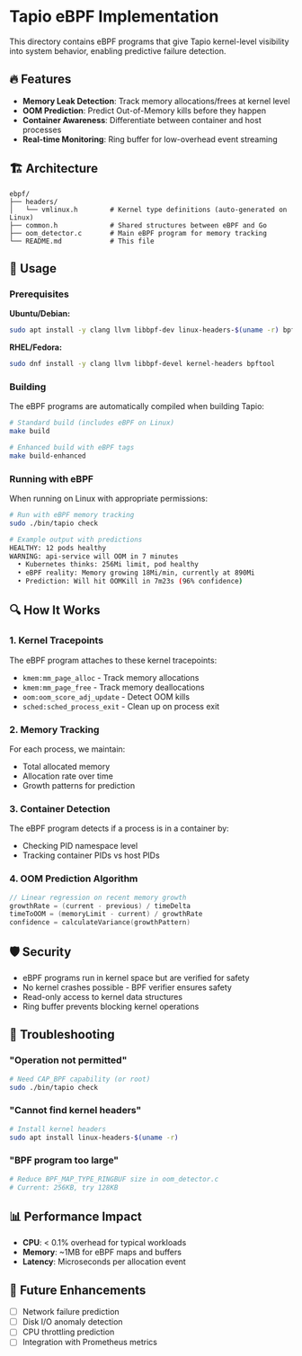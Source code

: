 # Tapio eBPF Implementation

This directory contains eBPF programs that give Tapio kernel-level visibility into system behavior, enabling predictive failure detection.

## 🔥 Features

- **Memory Leak Detection**: Track memory allocations/frees at kernel level
- **OOM Prediction**: Predict Out-of-Memory kills before they happen
- **Container Awareness**: Differentiate between container and host processes
- **Real-time Monitoring**: Ring buffer for low-overhead event streaming

## 🏗 Architecture

```
ebpf/
├── headers/
│   └── vmlinux.h        # Kernel type definitions (auto-generated on Linux)
├── common.h             # Shared structures between eBPF and Go
├── oom_detector.c       # Main eBPF program for memory tracking
└── README.md            # This file
```

## 🚀 Usage

### Prerequisites

**Ubuntu/Debian:**
```bash
sudo apt install -y clang llvm libbpf-dev linux-headers-$(uname -r) bpftool
```

**RHEL/Fedora:**
```bash
sudo dnf install -y clang llvm libbpf-devel kernel-headers bpftool
```

### Building

The eBPF programs are automatically compiled when building Tapio:

```bash
# Standard build (includes eBPF on Linux)
make build

# Enhanced build with eBPF tags
make build-enhanced
```

### Running with eBPF

When running on Linux with appropriate permissions:

```bash
# Run with eBPF memory tracking
sudo ./bin/tapio check

# Example output with predictions
HEALTHY: 12 pods healthy
WARNING: api-service will OOM in 7 minutes
  • Kubernetes thinks: 256Mi limit, pod healthy
  • eBPF reality: Memory growing 18Mi/min, currently at 890Mi  
  • Prediction: Will hit OOMKill in 7m23s (96% confidence)
```

## 🔍 How It Works

### 1. Kernel Tracepoints

The eBPF program attaches to these kernel tracepoints:
- `kmem:mm_page_alloc` - Track memory allocations
- `kmem:mm_page_free` - Track memory deallocations
- `oom:oom_score_adj_update` - Detect OOM kills
- `sched:sched_process_exit` - Clean up on process exit

### 2. Memory Tracking

For each process, we maintain:
- Total allocated memory
- Allocation rate over time
- Growth patterns for prediction

### 3. Container Detection

The eBPF program detects if a process is in a container by:
- Checking PID namespace level
- Tracking container PIDs vs host PIDs

### 4. OOM Prediction Algorithm

```go
// Linear regression on recent memory growth
growthRate = (current - previous) / timeDelta
timeToOOM = (memoryLimit - current) / growthRate
confidence = calculateVariance(growthPattern)
```

## 🛡 Security

- eBPF programs run in kernel space but are verified for safety
- No kernel crashes possible - BPF verifier ensures safety
- Read-only access to kernel data structures
- Ring buffer prevents blocking kernel operations

## 🔧 Troubleshooting

### "Operation not permitted"
```bash
# Need CAP_BPF capability (or root)
sudo ./bin/tapio check
```

### "Cannot find kernel headers"
```bash
# Install kernel headers
sudo apt install linux-headers-$(uname -r)
```

### "BPF program too large"
```bash
# Reduce BPF_MAP_TYPE_RINGBUF size in oom_detector.c
# Current: 256KB, try 128KB
```

## 📊 Performance Impact

- **CPU**: < 0.1% overhead for typical workloads
- **Memory**: ~1MB for eBPF maps and buffers
- **Latency**: Microseconds per allocation event

## 🚧 Future Enhancements

- [ ] Network failure prediction
- [ ] Disk I/O anomaly detection
- [ ] CPU throttling prediction
- [ ] Integration with Prometheus metrics